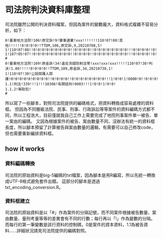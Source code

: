 # 司法院判決資料庫整理

司法院雖然公開的判決資料檔案，但因為案件的變數龐大，資料格式複雜不容易分析，如下：
```
0!臺東地方法院!106!原交訴!9!肇事遺棄!xxx!!!!!!!110!07!08!其他!!!!!!0!0!0!0!!TTDM,106,原交訴,9,20210708,5!
1!110!07!08!!0!0!0!0!0!0!0!0!0!!0!0!0!0!!0!0!0!0!0!0!0!0!!!0!0!0!0!!0!!0!0!0!0!0!0!0!0!0!0!0!0!0!0!0!0!!!!!!!!!!!!!!0!0!!!!
1!107!05!07!!0!0!0!0!0!0!0!0!0!!0!0!0!0!!0!0!0!0!0!0!0!0!!!0!0!0!0!!0!!0!0!0!0!0!0!0!0!0!0!0!0!0!0!0!0!!!!!!!!!!!!!!0!0!!!!
#
0!臺東地方法院!109!原金訴!34!違反洗錢防制法等!xxx!xxx!xxx!!!!!110!07!30!判決!1.00!!!!!0!0!0!0!!TTDM,109,原金訴,34,20210730,1!
1!110!07!30!公設辯護人辯護!0!0!0!0!0!0!0!0!0!!0!0!0!0!!0!0!0!0!0!0!0!0!!!1!0!0!1!8000!0!!0!0!0!0!0!0!0!0!0!0!0!0!0!0!0!0!!!!!!!!!!!!!!0!0!!!!
1.1!刑法!339!!!1!!!10306!有期徒刑!0003!!!1!0!0!1!0!0!
1.1.2!幫助犯!
#
```
所以寫了一些腳本，對照司法院提供的編碼格式，把資料轉換成容易處裡的資料框。
但因為不同層級法院、民事、刑事、行政訴訟等等案件的資料編碼方式都不同，所以工程浩大，目前僅就我自己工作上需要完成了地院刑事案件單一被告、單一案由的編碼。
又因為根據案件的被告、案由數量不同，沒辦法有統一的資料框長度，所以腳本預留了計算被告與案由數量的邏輯，有需要可以自己修改code，但也需要重新編排資料框。

## how it works

### 資料編碼轉換

司法院的原始資料是big-5編碼的txt檔案，因為腳本是用R編寫，所以先統一轉換成UTF-8格式避免套件出錯。
這部分的腳本是透過 txt_encoding_conversion.R。

### 資料框建立

司法院的原始資料是以「#」作為案件的分隔記號，而不同案件根據被告數量、案由數量、量刑考量等等的差異會有不同的行數；每行再以「!」作為變數的分隔。
而每行的第一筆變數是該行資料的控制碼，0是案件的資本資料，1.1為被告資料……詳細狀況請見司法院提供的編碼對照。


